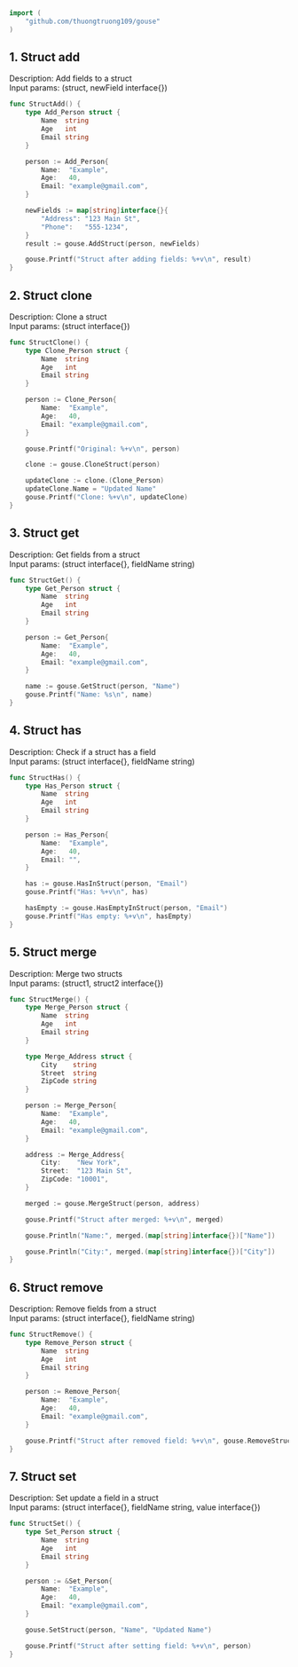 
# <Badge style='font-size: 1.8rem; text-shadow: 1px 1px 2px rgba(0, 0, 0, 0.3); padding: 0.35rem 0.75rem 0.35rem 0;' type='info' text='🔖 Struct' />


```go
import (
	"github.com/thuongtruong109/gouse"
)
```

## 1. Struct add

Description: Add fields to a struct<br>Input params: (struct, newField interface{})<br>

```go
func StructAdd() {
	type Add_Person struct {
		Name  string
		Age   int
		Email string
	}

	person := Add_Person{
		Name:  "Example",
		Age:   40,
		Email: "example@gmail.com",
	}

	newFields := map[string]interface{}{
		"Address": "123 Main St",
		"Phone":   "555-1234",
	}
	result := gouse.AddStruct(person, newFields)

	gouse.Printf("Struct after adding fields: %+v\n", result)
}
```

## 2. Struct clone

Description: Clone a struct<br>Input params: (struct interface{})<br>

```go
func StructClone() {
	type Clone_Person struct {
		Name  string
		Age   int
		Email string
	}

	person := Clone_Person{
		Name:  "Example",
		Age:   40,
		Email: "example@gmail.com",
	}

	gouse.Printf("Original: %+v\n", person)

	clone := gouse.CloneStruct(person)

	updateClone := clone.(Clone_Person)
	updateClone.Name = "Updated Name"
	gouse.Printf("Clone: %+v\n", updateClone)
}
```

## 3. Struct get

Description: Get fields from a struct<br>Input params: (struct interface{}, fieldName string)<br>

```go
func StructGet() {
	type Get_Person struct {
		Name  string
		Age   int
		Email string
	}

	person := Get_Person{
		Name:  "Example",
		Age:   40,
		Email: "example@gmail.com",
	}

	name := gouse.GetStruct(person, "Name")
	gouse.Printf("Name: %s\n", name)
}
```

## 4. Struct has

Description: Check if a struct has a field<br>Input params: (struct interface{}, fieldName string)<br>

```go
func StructHas() {
	type Has_Person struct {
		Name  string
		Age   int
		Email string
	}

	person := Has_Person{
		Name:  "Example",
		Age:   40,
		Email: "",
	}

	has := gouse.HasInStruct(person, "Email")
	gouse.Printf("Has: %+v\n", has)

	hasEmpty := gouse.HasEmptyInStruct(person, "Email")
	gouse.Printf("Has empty: %+v\n", hasEmpty)
}
```

## 5. Struct merge

Description: Merge two structs<br>Input params: (struct1, struct2 interface{})<br>

```go
func StructMerge() {
	type Merge_Person struct {
		Name  string
		Age   int
		Email string
	}

	type Merge_Address struct {
		City    string
		Street  string
		ZipCode string
	}

	person := Merge_Person{
		Name:  "Example",
		Age:   40,
		Email: "example@gmail.com",
	}

	address := Merge_Address{
		City:    "New York",
		Street:  "123 Main St",
		ZipCode: "10001",
	}

	merged := gouse.MergeStruct(person, address)

	gouse.Printf("Struct after merged: %+v\n", merged)

	gouse.Println("Name:", merged.(map[string]interface{})["Name"])

	gouse.Println("City:", merged.(map[string]interface{})["City"])
}
```

## 6. Struct remove

Description: Remove fields from a struct<br>Input params: (struct interface{}, fieldName string)<br>

```go
func StructRemove() {
	type Remove_Person struct {
		Name  string
		Age   int
		Email string
	}

	person := Remove_Person{
		Name:  "Example",
		Age:   40,
		Email: "example@gmail.com",
	}

	gouse.Printf("Struct after removed field: %+v\n", gouse.RemoveStruct(person, "Email"))
}
```

## 7. Struct set

Description: Set update a field in a struct<br>Input params: (struct interface{}, fieldName string, value interface{})<br>

```go
func StructSet() {
	type Set_Person struct {
		Name  string
		Age   int
		Email string
	}

	person := &Set_Person{
		Name:  "Example",
		Age:   40,
		Email: "example@gmail.com",
	}

	gouse.SetStruct(person, "Name", "Updated Name")

	gouse.Printf("Struct after setting field: %+v\n", person)
}
```

